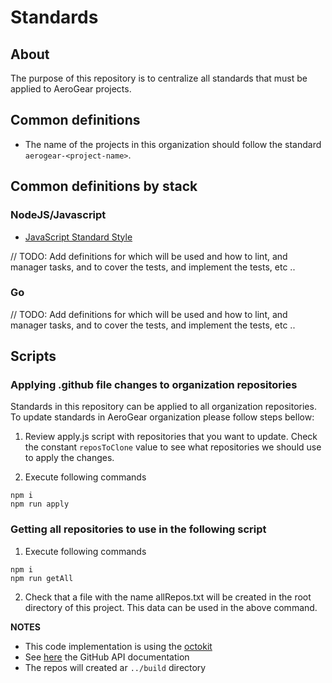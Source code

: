 # Standards

## About

The purpose of this repository is to centralize all standards that must be applied to AeroGear projects.

## Common definitions

* The name of the projects in this organization should follow the standard `aerogear-<project-name>`. 

## Common definitions by stack

### NodeJS/Javascript 

* [JavaScript Standard Style](https://standardjs.com/)

// TODO: Add definitions for which will be used and how to lint, and manager tasks, and to cover the tests, and implement the tests, etc .. 

### Go

// TODO: Add definitions for which will be used and how to lint, and manager tasks, and to cover the tests, and implement the tests, etc .. 

## Scripts

### Applying .github file changes to organization repositories

Standards in this repository can be applied to all organization repositories.
To update standards in AeroGear organization please follow steps bellow:

1. Review apply.js script with repositories that you want to update. Check the constant `reposToClone` value to see what repositories we should use to apply the changes.

2. Execute following commands 

```
npm i
npm run apply
```

### Getting all repositories to use in the following script

1. Execute following commands 

```
npm i
npm run getAll
```

2. Check that a file with the name allRepos.txt will be created in the root directory of this project. This data can be used in the above command. 


**NOTES**

* This code implementation is using the [octokit](https://github.com/octokit)
* See [here](https://developer.github.com/v3) the GitHub API documentation
* The repos will created ar `../build` directory  
